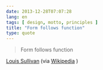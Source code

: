 ```yaml
---
date: 2013-12-28T07:07:28
lang: en
tags: [ design, motto, principles ]
title: "Form follows function"
type: quote
---
```


> Form follows function

[Louis Sullivan](http://en.wikipedia.org/wiki/Louis_Sullivan) (via
[Wikipedia](http://en.wikipedia.org/wiki/Form_follows_function) )

